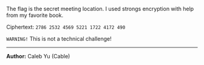 The flag is the secret meeting location. I used strongs encryption with help from my favorite book.

Ciphertext: `2786 2532 4569 5221 1722 4172 490`

`WARNING!` This is not a technical challenge!

---
**Author:** Caleb Yu (Cable)
